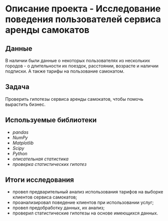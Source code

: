 # Описание проекта - Исследование поведения пользователей сервиса аренды самокатов


## Данные

В наличии были данные о некоторых пользователях из нескольких городов - о длительности их поездок, расстоянии, возрасте и наличии подписки. А также тарифы на пользование самокатом.
## Задача

Проверить гипотезы сервиса аренды самокатов, чтобы помочь вырастить бизнес.

## Используемые библиотеки
* *pandas*
* *NumPy*
* *Matplotlib*
* *Scipy*
* *Python*
* *описательная статистика*
* *проверка статистических гипотез*

## Итоги исследования

- провел предварительный анализ использования тарифов на выборке клиентов сервиса самокатов;
- проанализировал поведение клиентов при использовании услуг;
- провел предобработку данных, их анализ;
- проверил статистические гипотезы на основе имеющихся данных.

